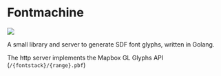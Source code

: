 # Fontmachine
[![](https://godoc.org/github.com/jpbede/fontmachine?status.svg)](http://godoc.org/github.com/jpbede/fontmachine)

A small library and server to generate SDF font glyphs, written in Golang.

The http server implements the Mapbox GL Glyphs API (`/{fontstack}/{range}.pbf`)